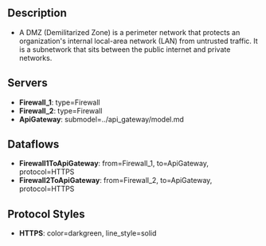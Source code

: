 ## Description
- A DMZ (Demilitarized Zone) is a perimeter network that protects an organization's internal local-area network (LAN) from untrusted traffic. It is a subnetwork that sits between the public internet and private networks.

## Servers
- **Firewall_1**: type=Firewall
- **Firewall_2**: type=Firewall
- **ApiGateway**: submodel=../api_gateway/model.md

## Dataflows
- **Firewall1ToApiGateway**: from=Firewall_1, to=ApiGateway, protocol=HTTPS
- **Firewall2ToApiGateway**: from=Firewall_2, to=ApiGateway, protocol=HTTPS

## Protocol Styles
- **HTTPS**: color=darkgreen, line_style=solid
